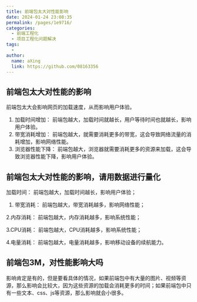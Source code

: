 ```yaml
---
title: 前端包太大对性能影响
date: 2024-01-24 23:08:35
permalink: /pages/1e9716/
categories:
  - 前端工程化
  - 项目工程化问题解决
tags:
  - 
author: 
  name: aXing
  link: https://github.com/08163356
---
```







## 前端包太大对性能的影响

前端包太大会影响网页的加载速度，从而影响用户体验。 

1. 加载时间增加： 前端包越大，加载时间就越长，用户等待时间也就越长，影响用户体验。
2. 带宽消耗增加： 前端包越大，就需要消耗更多的带宽，这会导致网络流量的消耗增加，影响网络性能。
3.   浏览器性能下降： 前端包越大，浏览器就需要消耗更多的资源来加载，这会导致浏览器性能下降，影响用户体验。

## 前端包太大对性能的影响，请用数据进行量化

<!-- more -->
加载时间： 前端包越大，加载时间越长，影响用户体验；

1. 带宽消耗： 前端包越大，带宽消耗越多，影响网络性能；

2.内存消耗： 前端包越大，内存消耗越多，影响系统性能；

3.CPU消耗： 前端包越大，CPU消耗越多，影响系统性能；

4.电量消耗： 前端包越大，电量消耗越多，影响移动设备的续航能力。

## 前端包3M，对性能影响大吗

影响肯定是有的，但是要看具体的情况，如果前端包中有大量的图片、视频等资源，那么影响会比较大，因为这些资源的加载会消耗更多的时间；如果前端包中只有一些文本、css、js等资源，那么影响就会小很多。